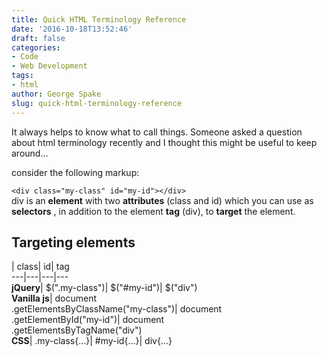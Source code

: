 ```yaml
---
title: Quick HTML Terminology Reference
date: '2016-10-18T13:52:46'
draft: false
categories:
- Code
- Web Development
tags:
- html
author: George Spake
slug: quick-html-terminology-reference
---
```


It always helps to know what to call things. Someone asked a question about
html terminology recently and I thought this might be useful to keep around…

consider the following markup:

`<div class="my-class" id="my-id"></div>`  
div is an **element**  with two **attributes** (class and id) which you can
use as **selectors** , in addition to the element **tag** (div), to **target**
the element.

## Targeting elements

 | class| id| tag  
---|---|---|---  
**jQuery**|  $(".my-class")| $("#my-id")| $("div")  
**Vanilla js**|  document  
.getElementsByClassName("my-class")| document  
.getElementById("my-id")| document  
.getElementsByTagName("div")  
**CSS**| .my-class{…}| #my-id{…}| div{…}
